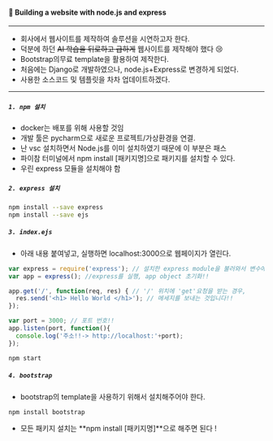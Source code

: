 #### 👀 Building a website with node.js and express
---
- 회사에서 웹사이트를 제작하여 솔루션을 시연하고자 한다.
- 덕분에 하던 ~~AI 학습을 뒤로하고 급하게~~ 웹사이트를 제작해야 했다 😢
- Bootstrap의무료 template을 활용하여 제작한다.
- 처음에는 Django로 개발하였으나, node.js+Express로 변경하게 되었다.
- 사용한 소스코드 및 템플릿을 차차 업데이트하겠다.

---

##### `1. npm 설치`

- docker는 배포를 위해 사용할 것임
- 개발 툴은 pycharm으로 새로운 프로젝트/가상환경을 연결.
- 난 vsc 설치하면서 Node.js를 이미 설치하였기 때문에 이 부분은 패스
- 파이참 터미널에서 npm install [패키지명]으로 패키지를 설치할 수 있다.
- 우린 express 모듈을 설치해야 함

##### `2. express 설치`

``` bash
npm install --save express 
npm install --save ejs 
```

##### `3. index.ejs`

- 아래 내용 붙여넣고, 실행하면 localhost:3000으로 웹페이지가 열린다.

``` javascript
var express = require('express'); // 설치한 express module을 불러와서 변수에 담기!!
var app = express(); //express를 실행, app object 초기화!!

app.get('/', function(req, res) { // '/' 위치에 'get'요청을 받는 경우,
  res.send('<h1> Hello World </h1>'); // 메세지를 보내는 것입니다!!
});

var port = 3000; // 포트 번호!!
app.listen(port, function(){ 
  console.log('주소!!-> http://localhost:'+port); 
});
```

``` bash
npm start
```



##### `4. bootstrap`

- bootstrap의 template을 사용하기 위해서 설치해주어야 한다.

```bash
npm install bootstrap
```

- 모든 패키지 설치는 **npm install [패키지명]**으로 해주면 된다 ! 